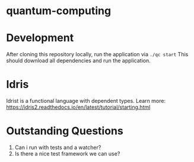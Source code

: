 quantum-computing
=================

# Development

After cloning this repository locally, run the application via `./qc start`
This should download all dependencies and run the application.

# Idris

Idrist is a functional language with dependent types. Learn more:
https://idris2.readthedocs.io/en/latest/tutorial/starting.html

# Outstanding Questions

1. Can i run with tests and a watcher?
2. Is there a nice test framework we can use?